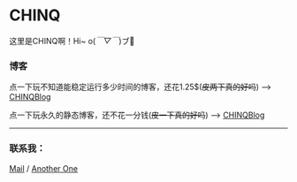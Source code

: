 # CHINQ

这里是CHINQ啊！Hi~ o(*￣▽￣*)ブ👋

### 博客

点一下玩不知道能稳定运行多少时间的博客，还花1.25$(~~皮两下真的好吗~~) --> [CHINQBlog](https://www.chinq.xyz)

点一下玩永久的静态博客，还不花一分钱(~~皮一下真的好吗~~) --> [CHINQBlog](https://static.chinq.xyz)

---

### 联系我：

[Mail](mailto:cq@chinq.xyz) / [Another One](mailto:chinq6624@gmail.com)
